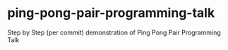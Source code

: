 # ping-pong-pair-programming-talk
Step by Step (per commit) demonstration of Ping Pong Pair Programming Talk
